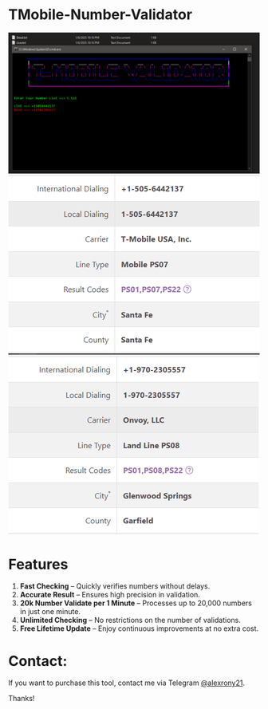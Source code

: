 # TMobile-Number-Validator

![image](https://raw.githubusercontent.com/alexrony21/T-Mobile-Valid-Number-Checker/refs/heads/main/Screenshot_315.png)
![image](https://raw.githubusercontent.com/alexrony21/T-Mobile-Valid-Number-Checker/refs/heads/main/Screenshot_314.png)
![image](https://raw.githubusercontent.com/alexrony21/T-Mobile-Valid-Number-Checker/refs/heads/main/Screenshot_316.png)

# Features  
1. **Fast Checking** – Quickly verifies numbers without delays.  
2. **Accurate Result** – Ensures high precision in validation.  
3. **20k Number Validate per 1 Minute** – Processes up to 20,000 numbers in just one minute.  
4. **Unlimited Checking** – No restrictions on the number of validations.  
5. **Free Lifetime Update** – Enjoy continuous improvements at no extra cost. 

# Contact:
If you want to purchase this tool, contact me via Telegram [@alexrony21](https://t.me/alexrony21).

Thanks!
